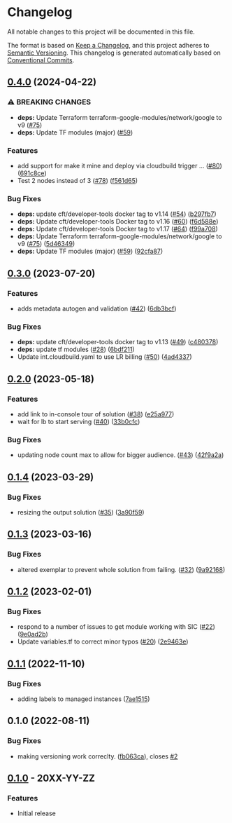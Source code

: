 # Changelog

All notable changes to this project will be documented in this file.

The format is based on
[Keep a Changelog](https://keepachangelog.com/en/1.0.0/),
and this project adheres to
[Semantic Versioning](https://semver.org/spec/v2.0.0.html).
This changelog is generated automatically based on [Conventional Commits](https://www.conventionalcommits.org/en/v1.0.0/).

## [0.4.0](https://github.com/GoogleCloudPlatform/terraform-google-load-balanced-vms/compare/v0.3.1...v0.4.0) (2024-04-22)


### ⚠ BREAKING CHANGES

* **deps:** Update Terraform terraform-google-modules/network/google to v9 ([#75](https://github.com/GoogleCloudPlatform/terraform-google-load-balanced-vms/issues/75))
* **deps:** Update TF modules (major) ([#59](https://github.com/GoogleCloudPlatform/terraform-google-load-balanced-vms/issues/59))

### Features

* add support for make it mine and deploy via cloudbuild trigger … ([#80](https://github.com/GoogleCloudPlatform/terraform-google-load-balanced-vms/issues/80)) ([691c8ce](https://github.com/GoogleCloudPlatform/terraform-google-load-balanced-vms/commit/691c8ced11ef495f3d8680fec8f507ed0540fd40))
* Test 2 nodes instead of 3 ([#78](https://github.com/GoogleCloudPlatform/terraform-google-load-balanced-vms/issues/78)) ([f561d65](https://github.com/GoogleCloudPlatform/terraform-google-load-balanced-vms/commit/f561d6511e86ca80b7b8b1a28501b26d48ee00ca))


### Bug Fixes

* **deps:** update cft/developer-tools docker tag to v1.14 ([#54](https://github.com/GoogleCloudPlatform/terraform-google-load-balanced-vms/issues/54)) ([b297fb7](https://github.com/GoogleCloudPlatform/terraform-google-load-balanced-vms/commit/b297fb7ed33e90374e1e7115d35e8a3e11efdafb))
* **deps:** Update cft/developer-tools Docker tag to v1.16 ([#60](https://github.com/GoogleCloudPlatform/terraform-google-load-balanced-vms/issues/60)) ([f6d588e](https://github.com/GoogleCloudPlatform/terraform-google-load-balanced-vms/commit/f6d588e3d08ed528b107234bacd244ce103cb79c))
* **deps:** Update cft/developer-tools Docker tag to v1.17 ([#64](https://github.com/GoogleCloudPlatform/terraform-google-load-balanced-vms/issues/64)) ([f99a708](https://github.com/GoogleCloudPlatform/terraform-google-load-balanced-vms/commit/f99a70855d8e497c9a0d905690a6dd55953e533d))
* **deps:** Update Terraform terraform-google-modules/network/google to v9 ([#75](https://github.com/GoogleCloudPlatform/terraform-google-load-balanced-vms/issues/75)) ([5d46349](https://github.com/GoogleCloudPlatform/terraform-google-load-balanced-vms/commit/5d4634931cc1cec0054136335859bfd8142cb648))
* **deps:** Update TF modules (major) ([#59](https://github.com/GoogleCloudPlatform/terraform-google-load-balanced-vms/issues/59)) ([92cfa87](https://github.com/GoogleCloudPlatform/terraform-google-load-balanced-vms/commit/92cfa87a067a44c5a00ecd9a4a31457dc994cc67))

## [0.3.0](https://github.com/GoogleCloudPlatform/terraform-google-load-balanced-vms/compare/v0.2.0...v0.3.0) (2023-07-20)


### Features

* adds metadata autogen and validation ([#42](https://github.com/GoogleCloudPlatform/terraform-google-load-balanced-vms/issues/42)) ([6db3bcf](https://github.com/GoogleCloudPlatform/terraform-google-load-balanced-vms/commit/6db3bcfcfa84b8b2231d1db4c34923f1d5e8798c))


### Bug Fixes

* **deps:** update cft/developer-tools docker tag to v1.13 ([#49](https://github.com/GoogleCloudPlatform/terraform-google-load-balanced-vms/issues/49)) ([c480378](https://github.com/GoogleCloudPlatform/terraform-google-load-balanced-vms/commit/c4803783bb225bd620677f2e384c4ee1fe92c893))
* **deps:** update tf modules ([#28](https://github.com/GoogleCloudPlatform/terraform-google-load-balanced-vms/issues/28)) ([6bdf211](https://github.com/GoogleCloudPlatform/terraform-google-load-balanced-vms/commit/6bdf211da6febb394ecf21c164fc6636dbc3bba7))
* Update int.cloudbuild.yaml to use LR billing ([#50](https://github.com/GoogleCloudPlatform/terraform-google-load-balanced-vms/issues/50)) ([4ad4337](https://github.com/GoogleCloudPlatform/terraform-google-load-balanced-vms/commit/4ad4337cb8ad903fbe64b6b46d0aee528c1ec00a))

## [0.2.0](https://github.com/GoogleCloudPlatform/terraform-google-load-balanced-vms/compare/v0.1.4...v0.2.0) (2023-05-18)


### Features

* add link to in-console tour of solution ([#38](https://github.com/GoogleCloudPlatform/terraform-google-load-balanced-vms/issues/38)) ([e25a977](https://github.com/GoogleCloudPlatform/terraform-google-load-balanced-vms/commit/e25a977d24fbf9fb343e1fd62d746a5d57a196ef))
* wait for lb to start serving ([#40](https://github.com/GoogleCloudPlatform/terraform-google-load-balanced-vms/issues/40)) ([33b0cfc](https://github.com/GoogleCloudPlatform/terraform-google-load-balanced-vms/commit/33b0cfcb1a5f7847d3b1283395888f9d636be131))


### Bug Fixes

* updating node count max to allow for bigger audience. ([#43](https://github.com/GoogleCloudPlatform/terraform-google-load-balanced-vms/issues/43)) ([42f9a2a](https://github.com/GoogleCloudPlatform/terraform-google-load-balanced-vms/commit/42f9a2a0c0c2a4e122a360e67b4fb6a8b32272c5))

## [0.1.4](https://github.com/GoogleCloudPlatform/terraform-google-load-balanced-vms/compare/v0.1.3...v0.1.4) (2023-03-29)


### Bug Fixes

* resizing the output solution ([#35](https://github.com/GoogleCloudPlatform/terraform-google-load-balanced-vms/issues/35)) ([3a90f59](https://github.com/GoogleCloudPlatform/terraform-google-load-balanced-vms/commit/3a90f59bc6d268079136f6e4177b89185df9bfcb))

## [0.1.3](https://github.com/GoogleCloudPlatform/terraform-google-load-balanced-vms/compare/v0.1.2...v0.1.3) (2023-03-16)


### Bug Fixes

* altered exemplar to prevent whole solution from failing.  ([#32](https://github.com/GoogleCloudPlatform/terraform-google-load-balanced-vms/issues/32)) ([9a92168](https://github.com/GoogleCloudPlatform/terraform-google-load-balanced-vms/commit/9a92168cac7bc7c6be5f34f048dae381d80391c5))

## [0.1.2](https://github.com/GoogleCloudPlatform/terraform-google-load-balanced-vms/compare/v0.1.1...v0.1.2) (2023-02-01)


### Bug Fixes

* respond to a number of issues to get module working with SIC ([#22](https://github.com/GoogleCloudPlatform/terraform-google-load-balanced-vms/issues/22)) ([9e0ad2b](https://github.com/GoogleCloudPlatform/terraform-google-load-balanced-vms/commit/9e0ad2b64a5cf5f67e3dfae48c9360e357551a48))
* Update variables.tf to correct minor typos ([#20](https://github.com/GoogleCloudPlatform/terraform-google-load-balanced-vms/issues/20)) ([2e9463e](https://github.com/GoogleCloudPlatform/terraform-google-load-balanced-vms/commit/2e9463eb950fee50381070c1b8bef931f21e22ac))

## [0.1.1](https://github.com/GoogleCloudPlatform/terraform-google-load-balanced-vms/compare/v0.1.0...v0.1.1) (2022-11-10)


### Bug Fixes

* adding labels to managed instances ([7ae1515](https://github.com/GoogleCloudPlatform/terraform-google-load-balanced-vms/commit/7ae15155eb23d49ba150814656d816dccc10e416))

## 0.1.0 (2022-08-11)


### Bug Fixes

* making versioning work correclty. ([fb063ca](https://github.com/GoogleCloudPlatform/terraform-google-load-balanced-vms/commit/fb063ca97c56bbb651addb2a7ba56f200399b19c)), closes [#2](https://github.com/GoogleCloudPlatform/terraform-google-load-balanced-vms/issues/2)

## [0.1.0](https://github.com/terraform-google-modules/terraform-google-load-balanced-vms/releases/tag/v0.1.0) - 20XX-YY-ZZ

### Features

- Initial release

[0.1.0]: https://github.com/terraform-google-modules/terraform-google-load-balanced-vms/releases/tag/v0.1.0
